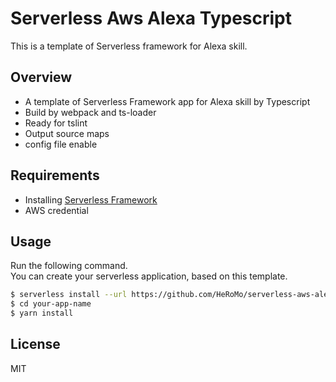 # Serverless Aws Alexa Typescript

This is a template of Serverless framework for Alexa skill.

## Overview
- A template of Serverless Framework app for Alexa skill by Typescript
- Build by webpack and ts-loader
- Ready for tslint
- Output source maps
- config file enable

## Requirements
- Installing [Serverless Framework](https://serverless.com/)
- AWS credential

## Usage
Run the following command.<br>
You can create your serverless application, based on this template.

```bash
$ serverless install --url https://github.com/HeRoMo/serverless-aws-alexa-ts --name your-app-name
$ cd your-app-name
$ yarn install
```

## License
MIT
